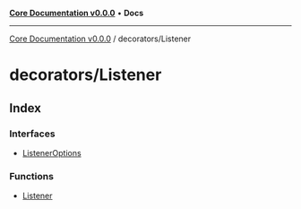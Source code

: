 [**Core Documentation v0.0.0**](../../README.md) • **Docs**

***

[Core Documentation v0.0.0](../../modules.md) / decorators/Listener

# decorators/Listener

## Index

### Interfaces

- [ListenerOptions](interfaces/ListenerOptions.md)

### Functions

- [Listener](functions/Listener.md)
